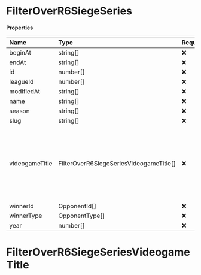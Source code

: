 # FilterOverR6SiegeSeries

**Properties**

| Name           | Type                                    | Required | Description                                                                                              |
| :------------- | :-------------------------------------- | :------- | :------------------------------------------------------------------------------------------------------- |
| beginAt        | string[]                                | ❌       |                                                                                                          |
| endAt          | string[]                                | ❌       |                                                                                                          |
| id             | number[]                                | ❌       |                                                                                                          |
| leagueId       | number[]                                | ❌       |                                                                                                          |
| modifiedAt     | string[]                                | ❌       |                                                                                                          |
| name           | string[]                                | ❌       |                                                                                                          |
| season         | string[]                                | ❌       |                                                                                                          |
| slug           | string[]                                | ❌       |                                                                                                          |
| videogameTitle | FilterOverR6SiegeSeriesVideogameTitle[] | ❌       | A videogame title id or slug. <br/>Only for `/csgo/*`, `/codmw/*`, `/fifa/*` and `/ow/*` endpoints <br/> |
| winnerId       | OpponentId[]                            | ❌       |                                                                                                          |
| winnerType     | OpponentType[]                          | ❌       |                                                                                                          |
| year           | number[]                                | ❌       |                                                                                                          |

# FilterOverR6SiegeSeriesVideogameTitle
